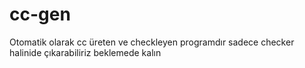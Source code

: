 # cc-gen
Otomatik olarak cc üreten ve checkleyen programdır sadece checker halinide çıkarabiliriz beklemede kalın
